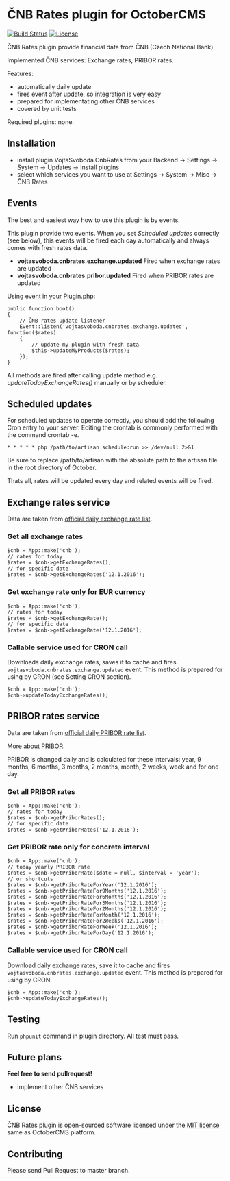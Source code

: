 # ČNB Rates plugin for OctoberCMS

[![Build Status](https://travis-ci.org/vojtasvoboda/oc-cnbrates-plugin.svg?branch=master)](https://travis-ci.org/vojtasvoboda/oc-cnbrates-plugin)
[![License](https://img.shields.io/badge/license-MIT-blue.svg)](https://github.com/vojtasvoboda/oc-cnbrates-plugin/blob/master/LICENSE)

ČNB Rates plugin provide financial data from ČNB (Czech National Bank).

Implemented ČNB services: Exchange rates, PRIBOR rates.

Features:
- automatically daily update
- fires event after update, so integration is very easy
- prepared for implementating other ČNB services
- covered by unit tests

Required plugins: none.

## Installation

- install plugin VojtaSvoboda.CnbRates from your Backend -> Settings -> System -> Updates -> Install plugins
- select which services you want to use at Settings -> System -> Misc -> ČNB Rates

## Events

The best and easiest way how to use this plugin is by events.

This plugin provide two events. When you set *Scheduled updates* correctly (see below), 
this events will be fired each day automatically and always comes with fresh rates data.

- **vojtasvoboda.cnbrates.exchange.updated** Fired when exchange rates are updated
- **vojtasvoboda.cnbrates.pribor.updated** Fired when PRIBOR rates are updated

Using event in your Plugin.php:

```
public function boot()
{
    // ČNB rates update listener
    Event::listen('vojtasvoboda.cnbrates.exchange.updated', function($rates)
    {
        // update my plugin with fresh data
        $this->updateMyProducts($rates);
    });
}
```

All methods are fired after calling update method e.g. *updateTodayExchangeRates()* 
manually or by scheduler.

## Scheduled updates

For scheduled updates to operate correctly, you should add the following Cron entry 
to your server. Editing the crontab is commonly performed with the command crontab -e.

`* * * * * php /path/to/artisan schedule:run >> /dev/null 2>&1`

Be sure to replace /path/to/artisan with the absolute path to the artisan file in 
the root directory of October.

Thats all, rates will be updated every day and related events will be fired.

## Exchange rates service

Data are taken from [official daily exchange rate list](https://www.cnb.cz/cs/financni_trhy/devizovy_trh/kurzy_devizoveho_trhu/denni_kurz.jsp).

### Get all exchange rates

```
$cnb = App::make('cnb');
// rates for today
$rates = $cnb->getExchangeRates();
// for specific date
$rates = $cnb->getExchangeRates('12.1.2016');
```

### Get exchange rate only for EUR currency

```
$cnb = App::make('cnb');
// rates for today
$rates = $cnb->getExchangeRate();
// for specific date
$rates = $cnb->getExchangeRate('12.1.2016');
```

### Callable service used for CRON call

Downloads daily exchange rates, saves it to cache and fires 
`vojtasvoboda.cnbrates.exchange.updated` event. This method is prepared for 
using by CRON (see Setting CRON section).

```
$cnb = App::make('cnb');
$cnb->updateTodayExchangeRates();
```

## PRIBOR rates service

Data are taken from [official daily PRIBOR rate list](https://www.cnb.cz/cs/financni_trhy/penezni_trh/pribor/denni.jsp).

More about [PRIBOR](https://cs.wikipedia.org/wiki/Prague_InterBank_Offered_Rate).

PRIBOR is changed daily and is calculated for these intervals: year, 9 months, 6 months, 3 months, 2 months, month, 2 weeks, week and for one day.

### Get all PRIBOR rates

```
$cnb = App::make('cnb');
// rates for today
$rates = $cnb->getPriborRates();
// for specific date
$rates = $cnb->getPriborRates('12.1.2016');
```

### Get PRIBOR rate only for concrete interval

```
$cnb = App::make('cnb');
// today yearly PRIBOR rate
$rates = $cnb->getPriborRate($date = null, $interval = 'year');
// or shortcuts
$rates = $cnb->getPriborRateForYear('12.1.2016');
$rates = $cnb->getPriborRateFor9Months('12.1.2016');
$rates = $cnb->getPriborRateFor6Months('12.1.2016');
$rates = $cnb->getPriborRateFor3Months('12.1.2016');
$rates = $cnb->getPriborRateFor2Months('12.1.2016');
$rates = $cnb->getPriborRateForMonth('12.1.2016');
$rates = $cnb->getPriborRateFor2Weeks('12.1.2016');
$rates = $cnb->getPriborRateForWeek('12.1.2016');
$rates = $cnb->getPriborRateForDay('12.1.2016');
```

### Callable service used for CRON call

Download daily exchange rates, save it to cache and fires 
`vojtasvoboda.cnbrates.exchange.updated` event. This method is prepared for 
using by CRON.

```
$cnb = App::make('cnb');
$cnb->updateTodayExchangeRates();
```

## Testing

Run `phpunit` command in plugin directory. All test must pass.

## Future plans

**Feel free to send pullrequest!**

- implement other ČNB services

## License

ČNB Rates plugin is open-sourced software licensed under the [MIT license](http://opensource.org/licenses/MIT) same as OctoberCMS platform.

## Contributing

Please send Pull Request to master branch.
